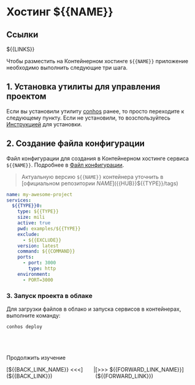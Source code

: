# Хостинг ${{NAME}}

## Ссылки

${{LINKS}}

Чтобы разместить на Контейнерном хостинге `${{NAME}}` приложение необходимо выполнить следующие три шага.

## 1. Установка утилиты для управления проектом

Если вы установили утилиту [conhos](https://www.npmjs.com/package/conhos) ранее, то просто переходите к следующему пункту. Если не установили, то возспользуйтесь [Инструкцией](./GettingStarted.md) для установки.

## 2. Создание файла конфигурации

Файл конфигурации для создания в Контейнерном хостинге сервиса `${{NAME}}`. Подробнее в [Файл конфигурации](./ConfigFile.md#пример_файла_конфигурации).

> Актуальную версию `${{NAME}}` контейнера уточнить в [официальном репозитории ${{NAME}}](${{HUB}}${{TYPE}}/tags)

```yml
name: my-awesome-project
services:
  ${{TYPE}}0:
    type: ${{TYPE}}
    size: mili
    active: true
    pwd: examples/${{TYPE}}
    exclude:
      - ${{EXCLUDE}}
    version: latest
    command: ${{COMMAND}}
    ports:
      - port: 3000
        type: http
    environment:
      - PORT=3000
```

### 3. Запуск проекта в облаке

Для загрузки файлов в облако и запуска сервисов в контейнерах, выполните команду:

```sh
conhos deploy
```

<div style="margin-top: 4rem;"></div>

Продолжить изучение

<div style="display: flex; flex-direction: row; justify-content: space-around;"><span>[${{BACK_LINK_NAME}} <<<](${{BACK_LINK}})</span> <span>|</span> <span>[>>> ${{FORWARD_LINK_NAME}}](${{FORWARD_LINK}})</span></div>
